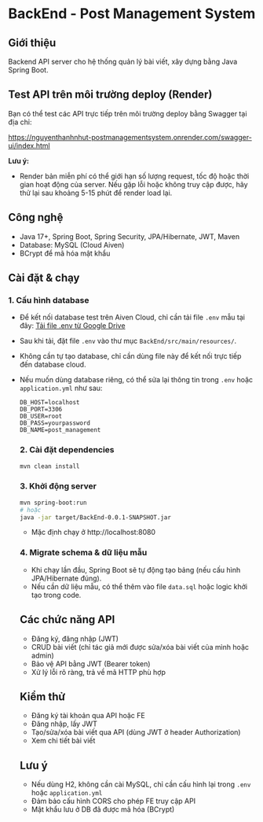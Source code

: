 # BackEnd - Post Management System

## Giới thiệu

Backend API server cho hệ thống quản lý bài viết, xây dựng bằng Java Spring Boot.

## Test API trên môi trường deploy (Render)

Bạn có thể test các API trực tiếp trên môi trường deploy bằng Swagger tại địa chỉ:

https://nguyenthanhnhut-postmanagementsystem.onrender.com/swagger-ui/index.html

**Lưu ý:**
- Render bản miễn phí có thể giới hạn số lượng request, tốc độ hoặc thời gian hoạt động của server. Nếu gặp lỗi hoặc không truy cập được, hãy thử lại sau khoảng 5-15 phút để render load lại.

## Công nghệ

- Java 17+, Spring Boot, Spring Security, JPA/Hibernate, JWT, Maven
- Database: MySQL (Cloud Aiven)
- BCrypt để mã hóa mật khẩu

## Cài đặt & chạy


### 1. Cấu hình database

- Để kết nối database test trên Aiven Cloud, chỉ cần tải file `.env` mẫu tại đây:
  [Tải file .env từ Google Drive](https://drive.google.com/drive/folders/1j3elf4vwnu3OxrMUk3XpZajc69X-SIgt?usp=sharing)

- Sau khi tải, đặt file `.env` vào thư mục `BackEnd/src/main/resources/`.

- Không cần tự tạo database, chỉ cần dùng file này để kết nối trực tiếp đến database cloud.

- Nếu muốn dùng database riêng, có thể sửa lại thông tin trong `.env` hoặc `application.yml` như sau:
  ```
  DB_HOST=localhost
  DB_PORT=3306
  DB_USER=root
  DB_PASS=yourpassword
  DB_NAME=post_management
    ```

  ### 2. Cài đặt dependencies

  ```bash
  mvn clean install
  ```

  ### 3. Khởi động server

  ```bash
  mvn spring-boot:run
  # hoặc
  java -jar target/BackEnd-0.0.1-SNAPSHOT.jar
  ```

  - Mặc định chạy ở http://localhost:8080

  ### 4. Migrate schema & dữ liệu mẫu

  - Khi chạy lần đầu, Spring Boot sẽ tự động tạo bảng (nếu cấu hình JPA/Hibernate đúng).
  - Nếu cần dữ liệu mẫu, có thể thêm vào file `data.sql` hoặc logic khởi tạo trong code.

  ## Các chức năng API

  - Đăng ký, đăng nhập (JWT)
  - CRUD bài viết (chỉ tác giả mới được sửa/xóa bài viết của mình hoặc admin)
  - Bảo vệ API bằng JWT (Bearer token)
  - Xử lý lỗi rõ ràng, trả về mã HTTP phù hợp

  ## Kiểm thử

  - Đăng ký tài khoản qua API hoặc FE
  - Đăng nhập, lấy JWT
  - Tạo/sửa/xóa bài viết qua API (dùng JWT ở header Authorization)
  - Xem chi tiết bài viết

  ## Lưu ý

  - Nếu dùng H2, không cần cài MySQL, chỉ cần cấu hình lại trong `.env` hoặc `application.yml`
  - Đảm bảo cấu hình CORS cho phép FE truy cập API
  - Mật khẩu lưu ở DB đã được mã hóa (BCrypt)

